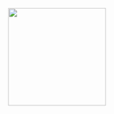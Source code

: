 <img align="left" src="https://cdn.discordapp.com/attachments/636436253457383424/906708549802029066/attachments.gif" width=200>
